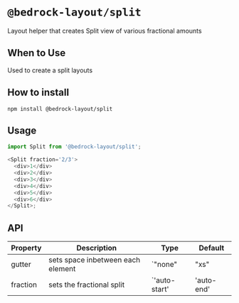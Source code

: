 # `@bedrock-layout/split`

Layout helper that creates Split view of various fractional amounts

## When to Use

Used to create a split layouts

## How to install

`npm install @bedrock-layout/split`

## Usage

```javascript
import Split from '@bedrock-layout/split';

<Split fraction='2/3'>
  <div>1</div>
  <div>2</div>
  <div>3</div>
  <div>4</div>
  <div>5</div>
  <div>6</div>
</Split>;
```

## API

| Property | Description                       | Type                                                                | Default |
| -------- | --------------------------------- | ------------------------------------------------------------------- | ------- |
| gutter   | sets space inbetween each element | `"none" | "xs" | "sm" | "md" | "lg" | "lg" | "xl" | "xxl"`          | `md`    |
| fraction | sets the fractional split         | `'auto-start' | 'auto-end' | '1/4' | '1/3' | '1/2' | '2/3' | '3/4'` | `1/2`   |
